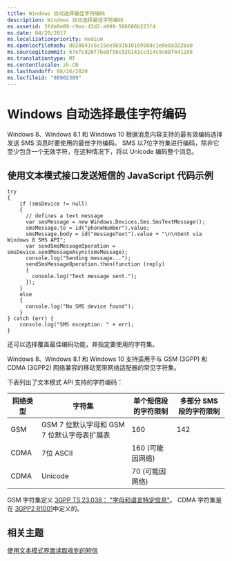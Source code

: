 ```yaml
---
title: Windows 自动选择最佳字符编码
description: Windows 自动选择最佳字符编码
ms.assetid: 3fde6e89-c9ea-43d2-a999-506686b223f4
ms.date: 04/20/2017
ms.localizationpriority: medium
ms.openlocfilehash: d028841c6c15ee9691b101695b8c1e0e8a322ba0
ms.sourcegitcommit: 67efcd26f7be8f50c92b141ccd14c9c68f4412d8
ms.translationtype: MT
ms.contentlocale: zh-CN
ms.lasthandoff: 08/26/2020
ms.locfileid: "88902389"
---
```

# <a name="windows-automatically-selects-optimal-character-encoding"></a>Windows 自动选择最佳字符编码

Windows 8、Windows 8.1 和 Windows 10 根据消息内容支持的最有效编码选择发送 SMS 消息时要使用的最佳字符编码。 SMS 以7位字符集进行编码，除非它至少包含一个无效字符，在这种情况下，将以 Unicode 编码整个消息。

## <a name="javascript-code-example-for-sending-sms-messages-using-text-mode-interface"></a>使用文本模式接口发送短信的 JavaScript 代码示例

``` syntax
try
{
    if (smsDevice != null)
    {
      // defines a text message
      var smsMessage = new Windows.Devices.Sms.SmsTextMessage();
      smsMessage.to = id("phoneNumber").value;
      smsMessage.body = id("messageText").value + "\n\nSent via Windows 8 SMS API";
      var sendSmsMessageOperation = smsDevice.sendMessageAsync(smsMessage);
      console.log("Sending message...");
      sendSmsMessageOperation.then(function (reply)
      {
        console.log("Text message sent.");
      });
    }
    else
    {
      console.log("No SMS device found");
    }
} catch (err) {
    console.log("SMS exception: " + err);
}
```

还可以选择覆盖最佳编码功能，并指定要使用的字符集。

Windows 8、Windows 8.1 和 Windows 10 支持适用于与 GSM (3GPP) 和 CDMA (3GPP2) 网络兼容的移动宽带网络适配器的常见字符集。

下表列出了文本模式 API 支持的字符编码：

|网络类型|字符集|单个短信段的字符限制|多部分 SMS 段的字符限制|
|----|----|----|----|
|GSM|GSM 7 位默认字母和 GSM 7 位默认字母表扩展表|160|142|
|CDMA|7位 ASCII|160 (可能因网络) | |
|CDMA|Unicode|70 (可能因网络) | |

GSM 字符集定义 [3GPP TS 23.038： "字母和语言特定信息"](https://www.3gpp.org/DynaReport/23038.md)。 CDMA 字符集是在 [3GPP2 R1001](http://www.3gpp2.org/Public_html/specs/C.R1001-D_v1.0_110403.pdf)中定义的。

## <a name="related-topics"></a>相关主题

[使用文本模式界面读取收到的短信](read-received-sms-by-using-the-text-mode-interface.md)
